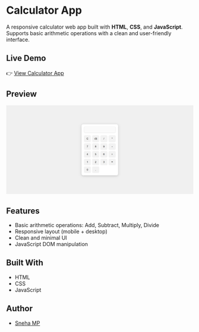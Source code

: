 # Calculator App

A responsive calculator web app built with **HTML**, **CSS**, and **JavaScript**. Supports basic arithmetic operations with a clean and user-friendly interface.

## Live Demo

👉 [View Calculator App](https://snehamp12.github.io/calculator-app/)

## Preview

![Calculator Preview](screenshot.png)

## Features

- Basic arithmetic operations: Add, Subtract, Multiply, Divide
- Responsive layout (mobile + desktop)
- Clean and minimal UI
- JavaScript DOM manipulation

## Built With

- HTML
- CSS
- JavaScript

## Author

- [Sneha MP](https://github.com/snehamp12)

